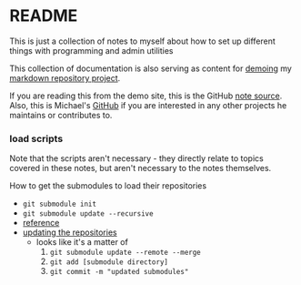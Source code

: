 <!-- permalink: 93c333da4f2f3512cf42e3a20574008c DO NOT DELETE OR EDIT THIS LINE -->
# README

This is just a collection of notes to myself about how to set up different things with programming and admin utilities

This collection of documentation is also serving as content for [demoing](markdowndemo.redeggproductions.com) my [markdown repository project](https://github.com/mredig/markdownrepo).

If you are reading this from the demo site, this is the GitHub [note source](https://github.com/mredig/Notes-to-Self). Also, this is Michael's [GitHub](https://github.com/mredig/) if you are interested in any other projects he maintains or contributes to.


### load scripts
Note that the scripts aren't necessary - they directly relate to topics covered in these notes, but aren't necessary to the notes themselves.

How to get the submodules to load their repositories
* `git submodule init`
* `git submodule update --recursive`
* [reference](https://stackoverflow.com/questions/1535524/git-submodule-inside-of-a-submodule-nested-submodules)
* [updating the repositories](https://stackoverflow.com/questions/8191299/update-a-submodule-to-the-latest-commit)
	* looks like it's a matter of
		1. `git submodule update --remote --merge`
		1. `git add [submodule directory]`
		1. `git commit -m "updated submodules"`
